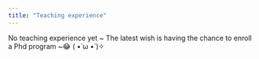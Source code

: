 ```yaml
---
title: "Teaching experience"
---
```

No teaching experience yet ~ 
The latest wish is having the chance to enroll a Phd program ~😂
( •̀ ω •́ )✧
